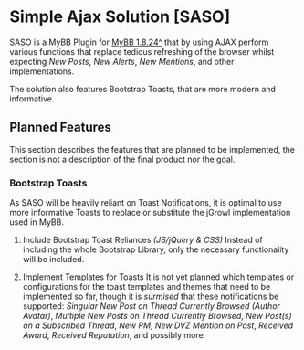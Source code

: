 # Simple Ajax Solution [SASO]
SASO is a MyBB Plugin for [MyBB 1.8.24^](https://github.com/mybb/mybb "MyBB GitHub Repository") that by using AJAX perform various functions that replace tedious refreshing of the browser whilst expecting _New Posts_, _New Alerts_, _New Mentions_, and other implementations.

The solution also features Bootstrap Toasts, that are more modern and informative.

## Planned Features
This section describes the features that are planned to be implemented, the section is not a description of the final product nor the goal.

### Bootstrap Toasts
As SASO will be heavily reliant on Toast Notifications, it is optimal to use more informative Toasts to replace or substitute the jGrowl implementation used in MyBB.

1. Include Bootstrap Toast Reliances _(JS/jQuery & CSS)_
Instead of including the whole Bootstrap Library, only the necessary functionality will be included.

2. Implement Templates for Toasts
It is not yet planned which templates or configurations for the toast templates and themes that need to be implemented so far, though it is _surmised_ that these notifications be supported: _Singular New Post on Thread Currently Browsed (Author Avatar)_, _Multiple New Posts on Thread Currently Browsed_, _New Post(s) on a Subscribed Thread_, _New PM_, _New DVZ Mention on Post_, _Received Award_, _Received Reputation_, and possibly more.
